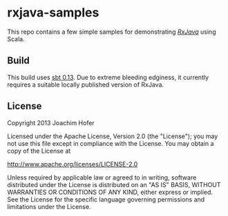 rxjava-samples
==============

This repo contains a few simple samples for demonstrating *[RxJava](https://github.com/Netflix/RxJava)* using Scala.

Build
-----

This build uses [sbt 0.13](http://scala-sbt.org). Due to extreme bleeding edginess, it currently requires a 
suitable locally published version of RxJava.

License
-------

Copyright 2013 Joachim Hofer

Licensed under the Apache License, Version 2.0 (the "License"); you may not use this file except 
in compliance with the License. You may obtain a copy of the License at

http://www.apache.org/licenses/LICENSE-2.0

Unless required by applicable law or agreed to in writing, software distributed under the License 
is distributed on an "AS IS" BASIS, WITHOUT WARRANTIES OR CONDITIONS OF ANY KIND, either express or implied. 
See the License for the specific language governing permissions and limitations under the License.
